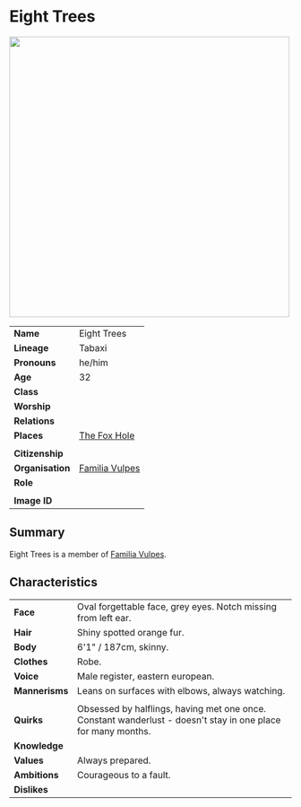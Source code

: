 # Eight Trees

<img src="https://raw.githubusercontent.com/jesskelsall/astarus-images/main/characters/portraits/imageid.png" height="500" />

|||
| --- | --- |
| **Name** | Eight Trees | character.3
| **Lineage** | Tabaxi |
| **Pronouns** | he/him |
| **Age** | 32 |
| **Class** | |
| **Worship** | |
| **Relations** | |
| **Places** | [The Fox Hole](../places/buildings/the-fox-hole.md) |
|||
| **Citizenship** | |
| **Organisation** | [Familia Vulpes](../organisations/familia-vulpes.md) |
| **Role** | |
|||
| **Image ID** | |

## Summary

Eight Trees is a member of [Familia Vulpes](../organisations/familia-vulpes.md).

## Characteristics

| | |
| --- | --- |
| **Face** | Oval forgettable face, grey eyes. Notch missing from left ear. | characteristics.2
| **Hair** | Shiny spotted orange fur. |
| **Body** | 6'1" / 187cm, skinny. |
| **Clothes** | Robe. |
| **Voice** | Male register, eastern european. |
| **Mannerisms** | Leans on surfaces with elbows, always watching. |
| | |
| **Quirks** | Obsessed by halflings, having met one once. Constant wanderlust - doesn't stay in one place for many months. |
| **Knowledge** | |
| **Values** | Always prepared. |
| **Ambitions** | Courageous to a fault. |
| **Dislikes** | |
